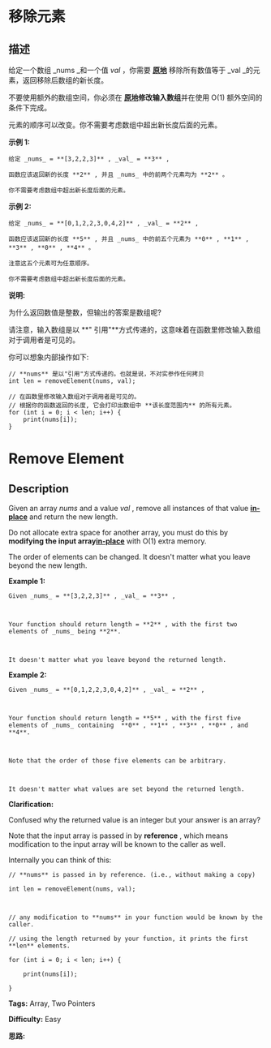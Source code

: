 # 移除元素

## 描述

给定一个数组 _nums  _和一个值 _val_ ，你需要 **[原地](https://baike.baidu.com/item/%E5%8E%9F%E5%9C%B0%E7%AE%97%E6%B3%95)** 移除所有数值等于  _val  _的元素，返回移除后数组的新长度。

不要使用额外的数组空间，你必须在 **[原地](https://baike.baidu.com/item/%E5%8E%9F%E5%9C%B0%E7%AE%97%E6%B3%95)修改输入数组**并在使用 O(1) 额外空间的条件下完成。

元素的顺序可以改变。你不需要考虑数组中超出新长度后面的元素。

**示例 1:**

    
    
    给定 _nums_ = **[3,2,2,3]** , _val_ = **3** ,
    
    函数应该返回新的长度 **2** , 并且 _nums_ 中的前两个元素均为 **2** 。
    
    你不需要考虑数组中超出新长度后面的元素。
    

**示例  2:**

    
    
    给定 _nums_ = **[0,1,2,2,3,0,4,2]** , _val_ = **2** ,
    
    函数应该返回新的长度 **5** , 并且 _nums_ 中的前五个元素为 **0** , **1** , **3** , **0** , **4** 。
    
    注意这五个元素可为任意顺序。
    
    你不需要考虑数组中超出新长度后面的元素。
    

**说明:**

为什么返回数值是整数，但输出的答案是数组呢?

请注意，输入数组是以 **" 引用"**方式传递的，这意味着在函数里修改输入数组对于调用者是可见的。

你可以想象内部操作如下:

    
    
    // **nums** 是以"引用"方式传递的。也就是说，不对实参作任何拷贝
    int len = removeElement(nums, val);
    
    // 在函数里修改输入数组对于调用者是可见的。
    // 根据你的函数返回的长度, 它会打印出数组中 **该长度范围内** 的所有元素。
    for (int i = 0; i < len; i++) {
        print(nums[i]);
    }
    



# Remove Element

## Description



Given an array _nums_ and a value _val_ , remove all instances of that value [**in-place**](https://en.wikipedia.org/wiki/In-place_algorithm) and return the new length.

Do not allocate extra space for another array, you must do this by **modifying the input array[in-place](https://en.wikipedia.org/wiki/In-place_algorithm)** with O(1) extra memory.

The order of elements can be changed. It doesn't matter what you leave beyond the new length.

**Example 1:**

    
    
    Given _nums_ = **[3,2,2,3]** , _val_ = **3** ,
    
    Your function should return length = **2** , with the first two elements of _nums_ being **2**.
    
    It doesn't matter what you leave beyond the returned length.
    

**Example 2:**

    
    
    Given _nums_ = **[0,1,2,2,3,0,4,2]** , _val_ = **2** ,
    
    Your function should return length = **5** , with the first five elements of _nums_ containing  **0** , **1** , **3** , **0** , and  **4**.
    
    Note that the order of those five elements can be arbitrary.
    
    It doesn't matter what values are set beyond the returned length.

**Clarification:**

Confused why the returned value is an integer but your answer is an array?

Note that the input array is passed in by **reference** , which means modification to the input array will be known to the caller as well.

Internally you can think of this:

    
    
    // **nums** is passed in by reference. (i.e., without making a copy)
    int len = removeElement(nums, val);
    
    // any modification to **nums** in your function would be known by the caller.
    // using the length returned by your function, it prints the first **len** elements.
    for (int i = 0; i < len; i++) {
        print(nums[i]);
    }


**Tags:** Array, Two Pointers

**Difficulty:** Easy

**思路:**
